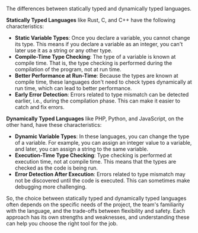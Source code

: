 The differences between statically typed and dynamically typed languages.

**Statically Typed Languages** like Rust, C, and C++ have the following characteristics:
- **Static Variable Types**: Once you declare a variable, you cannot change its type. This means if you declare a variable as an integer, you can't later use it as a string or any other type.
- **Compile-Time Type Checking**: The type of a variable is known at compile time. That is, the type checking is performed during the compilation of the program, not at run time.
- **Better Performance at Run-Time**: Because the types are known at compile time, these languages don't need to check types dynamically at run time, which can lead to better performance.
- **Early Error Detection**: Errors related to type mismatch can be detected earlier, i.e., during the compilation phase. This can make it easier to catch and fix errors.

**Dynamically Typed Languages** like PHP, Python, and JavaScript, on the other hand, have these characteristics:
- **Dynamic Variable Types**: In these languages, you can change the type of a variable. For example, you can assign an integer value to a variable, and later, you can assign a string to the same variable.
- **Execution-Time Type Checking**: Type checking is performed at execution time, not at compile time. This means that the types are checked as the code is being run.
- **Error Detection After Execution**: Errors related to type mismatch may not be discovered until the code is executed. This can sometimes make debugging more challenging.

So, the choice between statically typed and dynamically typed languages often depends on the specific needs of the project, the team's familiarity with the language, and the trade-offs between flexibility and safety. Each approach has its own strengths and weaknesses, and understanding these can help you choose the right tool for the job.